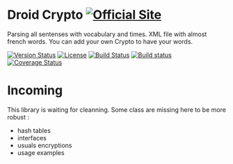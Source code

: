 # Droid Crypto [![Official Site](https://img.shields.io/badge/site-servodroid.com-orange.svg)](http://servodroid.com)

Parsing all sentenses with vocabulary and times. XML file with almost french words. You can add your own Crypto to have your words.

[![Version Status](https://img.shields.io/nuget/v/Droid_cryptography.svg)](https://www.nuget.org/packages/Droid_Crypto/)
[![License](https://img.shields.io/github/license/brandondahler/Data.HashFunction.svg)](https://raw.githubusercontent.com/ThibaultMontaufray/Tools4Libraries/master/License)
[![Build Status](https://travis-ci.org/ThibaultMontaufray/Droid-Crypto.svg?branch=master)](https://travis-ci.org/ThibaultMontaufray/Droid-Crypto) 
[![Build status](https://ci.appveyor.com/api/projects/status/8yeq7723kr21e2tj?svg=true)](https://ci.appveyor.com/project/ThibaultMontaufray/droid-crypto)
[![Coverage Status](https://coveralls.io/repos/github/ThibaultMontaufray/Droid-Crypto/badge.svg?branch=master)](https://coveralls.io/github/ThibaultMontaufray/Droid-Crypto?branch=master)

# Incoming

This library is waiting for cleanning. Some class are missing here to be more robust :
 - hash tables
 - interfaces
 - usuals encryptions
 - usage examples
